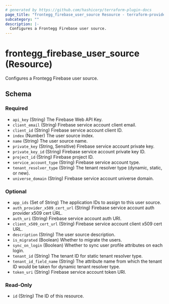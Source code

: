 ```yaml
---
# generated by https://github.com/hashicorp/terraform-plugin-docs
page_title: "frontegg_firebase_user_source Resource - terraform-provider-frontegg"
subcategory: ""
description: |-
  Configures a Frontegg Firebase user source.
---
```


# frontegg_firebase_user_source (Resource)

Configures a Frontegg Firebase user source.

<!-- schema generated by tfplugindocs -->
## Schema

### Required

- `api_key` (String) The Firebase Web API Key.
- `client_email` (String) Firebase service account client email.
- `client_id` (String) Firebase service account client ID.
- `index` (Number) The user source index.
- `name` (String) The user source name.
- `private_key` (String, Sensitive) Firebase service account private key.
- `private_key_id` (String) Firebase service account private key ID.
- `project_id` (String) Firebase project ID.
- `service_account_type` (String) Firebase service account type.
- `tenant_resolver_type` (String) The tenant resolver type (dynamic, static, or new).
- `universe_domain` (String) Firebase service account universe domain.

### Optional

- `app_ids` (Set of String) The application IDs to assign to this user source.
- `auth_provider_x509_cert_url` (String) Firebase service account auth provider x509 cert URL.
- `auth_uri` (String) Firebase service account auth URI.
- `client_x509_cert_url` (String) Firebase service account client x509 cert URL.
- `description` (String) The user source description.
- `is_migrated` (Boolean) Whether to migrate the users.
- `sync_on_login` (Boolean) Whether to sync user profile attributes on each login.
- `tenant_id` (String) The tenant ID for static tenant resolver type.
- `tenant_id_field_name` (String) The attribute name from which the tenant ID would be taken for dynamic tenant resolver type.
- `token_uri` (String) Firebase service account token URI.

### Read-Only

- `id` (String) The ID of this resource.
